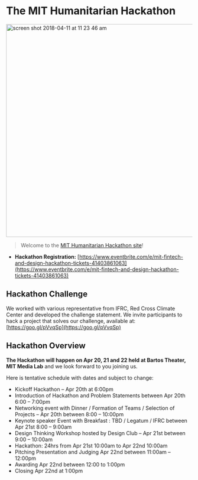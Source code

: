 # The MIT Humanitarian Hackathon

<img width="577" alt="screen shot 2018-04-11 at 11 23 46 am" src="https://user-images.githubusercontent.com/32018755/38773687-f4bc2b88-4020-11e8-8d85-8d302ae62989.png">

> Welcome to the [MIT Humanitarian Hackathon site](https://mitmedialab.github.io/MIT-Humanitarian-Hack)! 

* **Hackathon Registration:** [https://www.eventbrite.com/e/mit-fintech-and-design-hackathon-tickets-41403861063](https://www.eventbrite.com/e/mit-fintech-and-design-hackathon-tickets-41403861063)

## Hackathon Challenge 

We worked with various representative from IFRC, Red Cross Climate Center and developed the challenge statement. We invite participants to hack a project that solves our challenge, available at: [https://goo.gl/pVvqSp](https://goo.gl/pVvqSp)

## Hackathon Overview

**The Hackathon will happen on Apr 20, 21 and 22 held at Bartos Theater, MIT Media Lab** and we look forward to you joining us.

Here is tentative schedule with dates and subject to change:

* Kickoff Hackathon – Apr 20th at 6:00pm
* Introduction of Hackathon and Problem Statements between Apr 20th 6:00 – 7:00pm
* Networking event with Dinner / Formation of Teams / Selection of Projects – Apr 20th between 8:00 – 10:00pm
* Keynote speaker Event with Breakfast :  TBD / Legatum / IFRC between Apr 21st 8:00 – 9:00am 
* Design Thinking Workshop hosted by Design Club – Apr 21st between 9:00 – 10:00am
* Hackathon:  24hrs from Apr 21st 10:00am to Apr 22nd 10:00am
* Pitching Presentation and Judging Apr 22nd between 11:00am – 12:00pm
* Awarding Apr 22nd between 12:00 to 1:00pm
* Closing Apr 22nd at 1:00pm

